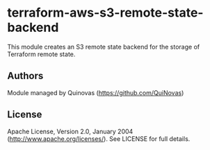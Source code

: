 # terraform-aws-s3-remote-state-backend

This module creates an S3 remote state backend for the storage of Terraform remote state. 

## Authors

Module managed by Quinovas (https://github.com/QuiNovas)

## License

Apache License, Version 2.0, January 2004 (http://www.apache.org/licenses/). See LICENSE for full details.